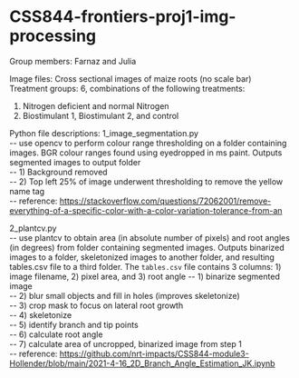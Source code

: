 # CSS844-frontiers-proj1-img-processing
Group members: Farnaz and Julia

Image files: Cross sectional images of maize roots (no scale bar)\
Treatment groups: 6, combinations of the following treatments:
1. Nitrogen deficient and normal Nitrogen
2. Biostimulant 1, Biostimulant 2, and control

Python file descriptions:
1_image_segmentation.py \
-- use opencv to perform colour range thresholding on a folder containing images. BGR colour ranges found using eyedropped in ms paint. Outputs segmented images to output folder \
-- 1) Background removed \
-- 2) Top left 25% of image underwent thresholding to remove the yellow name tag \
-- reference: https://stackoverflow.com/questions/72062001/remove-everything-of-a-specific-color-with-a-color-variation-tolerance-from-an 

2_plantcv.py \
-- use plantcv to obtain area (in absolute number of pixels) and root angles (in degrees) from folder containing segmented images. Outputs binarized images to a folder, skeletonized images to another folder, and resulting tables.csv file to a third folder. The `tables.csv` file contains 3 columns: 1) image filename, 2) pixel area, and 3) root angle
-- 1) binarize segmented image \
-- 2) blur small objects and fill in holes (improves skeletonize) \
-- 3) crop mask to focus on lateral root growth \
-- 4) skeletonize \
-- 5) identify branch and tip points \
-- 6) calculate root angle \
-- 7) calculate area of uncropped, binarized image from step 1 \
-- reference: https://github.com/nrt-impacts/CSS844-module3-Hollender/blob/main/2021-4-16_2D_Branch_Angle_Estimation_JK.ipynb 
